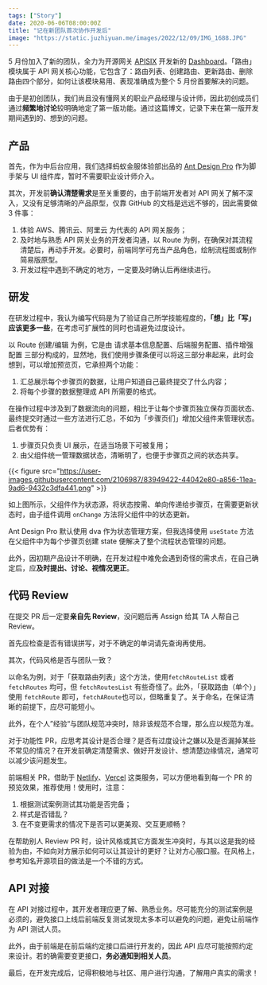 ```yaml
---
tags: ["Story"]
date: 2020-06-06T08:00:00Z
title: "记在新团队首次协作开发后"
image: "https://static.juzhiyuan.me/images/2022/12/09/IMG_1688.JPG"
---
```


5 月份加入了新的团队，全力为开源网关 [APISIX](https://github.com/apache/incubator-apisix) 开发新的 [Dashboard](https://github.com/apache/incubator-apisix-dashboard/tree/next)。「路由」模块属于 API 网关核心功能，它包含了：路由列表、创建路由、更新路由、删除路由四个部分，如何让该模块易用、表现准确成为整个 5 月份首要解决的问题。

由于是初创团队，我们尚且没有懂网关的职业产品经理与设计师，因此初创成员们通过**频繁地讨论**较明确地定了第一版功能。通过这篇博文，记录下来在第一版开发期间遇到的、想到的问题。

## 产品

首先，作为中后台应用，我们选择蚂蚁金服体验部出品的 [Ant Design Pro](http://pro.ant.design/) 作为脚手架与 UI 组件库，暂时不需要职业设计师介入。

其次，开发前**确认清楚需求**是至关重要的，由于前端开发者对 API 网关了解不深入，又没有足够清晰的产品原型，仅靠 GitHub 的文档是远远不够的，因此需要做 3 件事：

1. 体验 AWS、腾讯云、阿里云 为代表的 API 网关服务；
2. 及时地与熟悉 API 网关业务的开发者沟通，以 Route 为例，在确保对其流程清楚后，再动手开发。必要时，前端同学可充当产品角色，绘制流程图或制作简易版原型。
3. 开发过程中遇到不确定的地方，一定要及时确认后再继续进行。

## 研发

在研发过程中，我认为编写代码是为了验证自己所学技能程度的，**「想」比「写」应该更多一些**，在考虑可扩展性的同时也请避免过度设计。

以 Route 创建/编辑 为例，它是由 请求基本信息配置、后端服务配置、插件增强配置 三部分构成的，显然地，我们使用步骤条便可以将这三部分串起来，此时会想到，可以增加预览页，它承担两个功能：

1. 汇总展示每个步骤页的数据，让用户知道自己最终提交了什么内容；
2. 将每个步骤的数据整理成 API 所需要的格式。

在操作过程中涉及到了数据流向的问题，相比于让每个步骤页独立保存页面状态、最终提交时通过一些方法进行汇总，不如为「步骤页们」增加父组件来管理状态。后者优势有：

1. 步骤页只负责 UI 展示，在适当场景下可被复用；
2. 由父组件统一管理数据状态，清晰明了，也便于步骤页之间的状态共享。

{{< figure src="https://user-images.githubusercontent.com/2106987/83949422-44042e80-a856-11ea-9ad6-9432c3dfa441.png" >}}

如上图所示，父组件作为状态源，将状态按需、单向传递给步骤页，在需要更新状态时，由子组件调用 `onChange` 方法将父组件中的状态更新。

Ant Design Pro 默认使用 dva 作为状态管理方案，但我选择使用 `useState` 方法在父组件中为每个步骤页创建 state 便解决了整个流程状态管理的问题。

此外，因初期产品设计不明确，在开发过程中难免会遇到奇怪的需求点，在自己确定后，应**及时提出、讨论、视情况更正**。

## 代码 Review

在提交 PR 后一定要**亲自先 Review**，没问题后再 Assign 给其 TA 人帮自己 Review。

首先应检查是否有错误拼写，对于不确定的单词请先查询再使用。

其次，代码风格是否与团队一致？

以命名为例，对于「获取路由列表」这个方法，使用`fetchRouteList` 或者 `fetchRoutes` 均可，但 `fetchRoutesList` 有些奇怪了。此外，「获取路由（单个）」使用 `fetchRoute` 即可，`fetchARoute`也可以，但略重复了。关于命名，在保证清晰的前提下，应尽可能短小。

此外，在个人”经验“与团队规范冲突时，除非该规范不合理，那么应以规范为准。

对于功能性 PR，应思考其设计是否合理？是否有过度设计之嫌以及是否漏掉某些不常见的情况？在开发前确定清楚需求、做好开发设计、想清楚边缘情况，通常可以减少该问题发生。

前端相关 PR，借助于 [Netlify](https://www.netlify.com/)、[Vercel](https://vercel.com/) 这类服务，可以方便地看到每一个 PR 的预览效果，推荐使用！使用时，注意：

1. 根据测试案例测试其功能是否完备；
2. 样式是否错乱？
3. 在不变更需求的情况下是否可以更美观、交互更顺畅？

在帮助别人 Review PR 时，设计风格或其它方面发生冲突时，与其以这是我的经验为由，不如向对方展示如何可以让其设计的更好？让对方心服口服。在风格上，参考知名开源项目的做法是一个不错的方式。

## API 对接

在 API 对接过程中，其开发者理应更了解、熟悉业务。尽可能充分的测试案例是必须的，避免接口上线后前端反复测试发现太多本可以避免的问题，避免让前端作为 API 测试人员。

此外，由于前端是在前后端约定接口后进行开发的，因此 API 应尽可能按照约定来设计。若的确需要变更接口，**务必通知到相关人员**。

最后，在开发完成后，记得积极地与社区、用户进行沟通，了解用户真实的需求！
